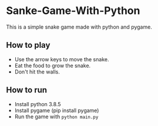 # Sanke-Game-With-Python

This is a simple snake game made with python and pygame.

## How to play

- Use the arrow keys to move the snake.
- Eat the food to grow the snake.
- Don't hit the walls.

## How to run

- Install python 3.8.5
- Install pygame              (pip install pygame)
- Run the game with `python main.py`
